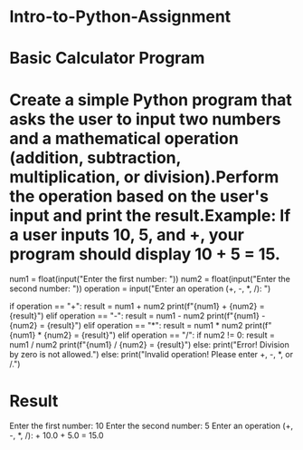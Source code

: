 # Intro-to-Python-Assignment
# Basic Calculator Program 
# Create a simple Python program that asks the user to input two numbers and a mathematical operation (addition, subtraction, multiplication, or division).Perform the operation based on the user's input and print the result.Example: If a user inputs 10, 5, and +, your program should display 10 + 5 = 15.

num1 = float(input("Enter the first number: "))
num2 = float(input("Enter the second number: "))
operation = input("Enter an operation (+, -, *, /): ")

if operation == "+":
    result = num1 + num2
    print(f"{num1} + {num2} = {result}")
elif operation == "-":
    result = num1 - num2
    print(f"{num1} - {num2} = {result}")
elif operation == "*":
    result = num1 * num2
    print(f"{num1} * {num2} = {result}")
elif operation == "/":
    if num2 != 0:
        result = num1 / num2
        print(f"{num1} / {num2} = {result}")
    else:
        print("Error! Division by zero is not allowed.")
else:
    print("Invalid operation! Please enter +, -, *, or /.")
    
# Result
Enter the first number: 10
Enter the second number: 5
Enter an operation (+, -, *, /): +
10.0 + 5.0 = 15.0
